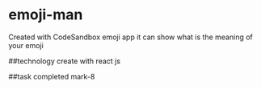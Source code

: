 # emoji-man

Created with CodeSandbox
emoji app
it can show what is the meaning of your emoji

##technology
create with react js

##task
completed mark-8
